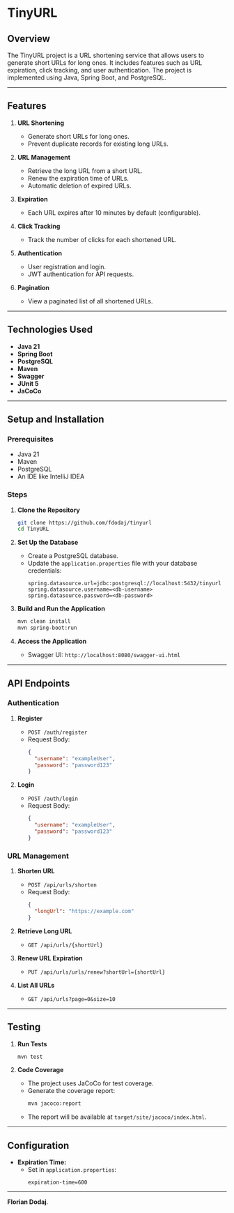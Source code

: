 # TinyURL

## Overview

The TinyURL project is a URL shortening service that allows users to generate short URLs for long ones. It includes features such as URL expiration, click tracking, and user authentication. The project is implemented using Java, Spring Boot, and PostgreSQL.

---

## Features

1. **URL Shortening**
   - Generate short URLs for long ones.
   - Prevent duplicate records for existing long URLs.

2. **URL Management**
   - Retrieve the long URL from a short URL.
   - Renew the expiration time of URLs.
   - Automatic deletion of expired URLs.

3. **Expiration**
   - Each URL expires after 10 minutes by default (configurable).

4. **Click Tracking**
   - Track the number of clicks for each shortened URL.

5. **Authentication**
   - User registration and login.
   - JWT authentication for API requests.

6. **Pagination**
   - View a paginated list of all shortened URLs.

---

## Technologies Used

- **Java 21**
- **Spring Boot**
- **PostgreSQL**
- **Maven**
- **Swagger**
- **JUnit 5**
- **JaCoCo**

---

## Setup and Installation

### Prerequisites

- Java 21
- Maven
- PostgreSQL
- An IDE like IntelliJ IDEA

### Steps

1. **Clone the Repository**
   ```bash
   git clone https://github.com/fdodaj/tinyurl
   cd TinyURL
   ```

2. **Set Up the Database**
   - Create a PostgreSQL database.
   - Update the `application.properties` file with your database credentials:
     ```properties
     spring.datasource.url=jdbc:postgresql://localhost:5432/tinyurl
     spring.datasource.username=<db-username>
     spring.datasource.password=<db-password>
     ```

3. **Build and Run the Application**
   ```bash
   mvn clean install
   mvn spring-boot:run
   ```

4. **Access the Application**
   - Swagger UI: `http://localhost:8080/swagger-ui.html`

---

## API Endpoints

### Authentication

1. **Register**
   - `POST /auth/register`
   - Request Body:
     ```json
     {
       "username": "exampleUser",
       "password": "password123"
     }
     ```

2. **Login**
   - `POST /auth/login`
   - Request Body:
     ```json
     {
       "username": "exampleUser",
       "password": "password123"
     }
     ```

### URL Management

1. **Shorten URL**
   - `POST /api/urls/shorten`
   - Request Body:
     ```json
     {
       "longUrl": "https://example.com"
     }
     ```

2. **Retrieve Long URL**
   - `GET /api/urls/{shortUrl}`

3. **Renew URL Expiration**
   - `PUT /api/urls/urls/renew?shortUrl={shortUrl}`

4. **List All URLs**
   - `GET /api/urls?page=0&size=10`

---

## Testing

1. **Run Tests**
   ```bash
   mvn test
   ```

2. **Code Coverage**
   - The project uses JaCoCo for test coverage.
   - Generate the coverage report:
     ```bash
     mvn jacoco:report
     ```
   - The report will be available at `target/site/jacoco/index.html`.

---

## Configuration

- **Expiration Time:**
  - Set in `application.properties`:
    ```properties
    expiration-time=600
    ```

---
 **Florian Dodaj**.

